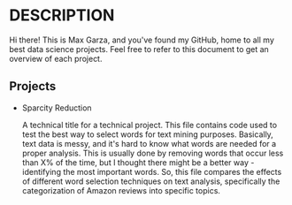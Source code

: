 # **DESCRIPTION**
Hi there! This is Max Garza, and you've found my GitHub, home to all my best data science projects. Feel free to refer to this document to get an overview of each project.

## **Projects**
* Sparcity Reduction
  
	A technical title for a technical project. This file contains code used to test the best way to select words for text mining purposes. Basically, text data is messy, and it's hard to know what words are needed for a proper analysis. This is usually done by removing words that occur less than X% of the time, but I thought there might be a better way - identifying the most important words. So, this file compares the effects of different word selection techniques on text analysis, specifically the categorization of Amazon reviews into specific topics.
